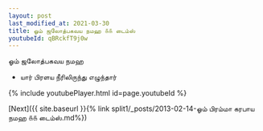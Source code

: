```yaml
---
layout: post
last_modified_at: 2021-03-30
title: ஓம் ஜலோத்பகவய நமஹ ௧௧ டைம்ஸ்
youtubeId: qBRckfT9j0w
---
```

 
 
 ஓம் ஜலோத்பகவய நமஹ  
 
 -  யார் பிரளய நீரிலிருந்து எழுந்தார் 
 
  
 
  
 
 
 
 
 
 


{% include youtubePlayer.html id=page.youtubeId %}
 
[Next]({{ site.baseurl }}{% link  split1/_posts/2013-02-14-ஓம் பிரம்மா கரபாய நமஹ ௧௧ டைம்ஸ்.md%})
 
